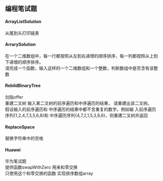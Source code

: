 ## 编程笔试题

#### ArrayListSolution
从尾到头打印链表

#### ArrarySolution

在一个二维数组中，每一行都按照从左到右递增的顺序排序，每一列都按照从上到下递增的顺序排序。   
请完成一个函数，输入这样的一个二维数组和一个整数，判断数组中是否含有该整数
#### RebildBinaryTree
剑指offer   
重建二叉树 输入某二叉树的前序遍历和中序遍历的结果， 请重建出该二叉树。  
假设输入的前序遍历和
中序遍历的结果中都不含重复的数字。例如输 入前序遍历序列{1,2,4,7,3,5,6,8}和
中序遍历序列{4,7,2,1,5,3,8,6}，则重建二叉树并返回

#### ReplaceSpace
替换字符串中的空格
#### Huawei
华为笔试题   
提供函数swapWithZero 用来和零交换  
只使用这个和零交换的函数 实现排序数组array